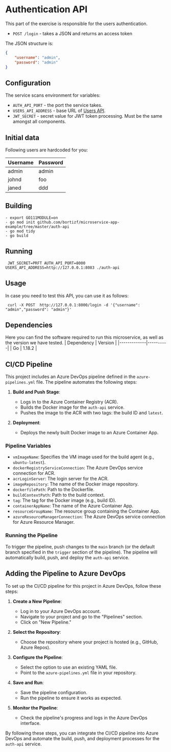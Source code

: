 # Authentication API

This part of the exercise is responsible for the users authentication.
- `POST /login` - takes a JSON and returns an access token

The JSON structure is:
```json
{
    "username": "admin",
    "password": "admin"
}
```

## Configuration

The service scans environment for variables:
- `AUTH_API_PORT` - the port the service takes.
- `USERS_API_ADDRESS` - base URL of [Users API](/users-api).
- `JWT_SECRET` - secret value for JWT token processing. Must be the same amongst all components.

## Initial data
Following users are hardcoded for you:

|  Username | Password  |
|-----------|-----------|
| admin     | admin     |
| johnd     | foo       |
| janed     | ddd       |

## Building

```
- export GO111MODULE=on
- go mod init github.com/bortizf/microservice-app-example/tree/master/auth-api
- go mod tidy
- go build
```

## Running
```
 JWT_SECRET=PRFT AUTH_API_PORT=8000 USERS_API_ADDRESS=http://127.0.0.1:8083 ./auth-api
```

## Usage
In case you need to test this API, you can use it as follows:
```
 curl -X POST  http://127.0.0.1:8000/login -d '{"username": "admin","password": "admin"}'
```

## Dependencies
Here you can find the software required to run this microservice, as well as the version we have tested. 
|  Dependency | Version  |
|-------------|----------|
| Go          | 1.18.2   |

## CI/CD Pipeline

This project includes an Azure DevOps pipeline defined in the `azure-pipelines.yml` file. The pipeline automates the following steps:

1. **Build and Push Stage**:
   - Logs in to the Azure Container Registry (ACR).
   - Builds the Docker image for the `auth-api` service.
   - Pushes the image to the ACR with two tags: the build ID and `latest`.

2. **Deployment**:
   - Deploys the newly built Docker image to an Azure Container App.

### Pipeline Variables

- `vmImageName`: Specifies the VM image used for the build agent (e.g., `ubuntu-latest`).
- `dockerRegistryServiceConnection`: The Azure DevOps service connection for ACR.
- `acrLoginServer`: The login server for the ACR.
- `imageRepository`: The name of the Docker image repository.
- `dockerfilePath`: Path to the Dockerfile.
- `buildContextPath`: Path to the build context.
- `tag`: The tag for the Docker image (e.g., build ID).
- `containerAppName`: The name of the Azure Container App.
- `resourceGroupName`: The resource group containing the Container App.
- `azureResourceManagerConnection`: The Azure DevOps service connection for Azure Resource Manager.

### Running the Pipeline

To trigger the pipeline, push changes to the `main` branch (or the default branch specified in the `trigger` section of the pipeline). The pipeline will automatically build, push, and deploy the `auth-api` service.

## Adding the Pipeline to Azure DevOps

To set up the CI/CD pipeline for this project in Azure DevOps, follow these steps:

1. **Create a New Pipeline**:
   - Log in to your Azure DevOps account.
   - Navigate to your project and go to the "Pipelines" section.
   - Click on "New Pipeline."

2. **Select the Repository**:
   - Choose the repository where your project is hosted (e.g., GitHub, Azure Repos).

3. **Configure the Pipeline**:
   - Select the option to use an existing YAML file.
   - Point to the `azure-pipelines.yml` file in your repository.

4. **Save and Run**:
   - Save the pipeline configuration.
   - Run the pipeline to ensure it works as expected.

5. **Monitor the Pipeline**:
   - Check the pipeline's progress and logs in the Azure DevOps interface.

By following these steps, you can integrate the CI/CD pipeline into Azure DevOps and automate the build, push, and deployment processes for the `auth-api` service.